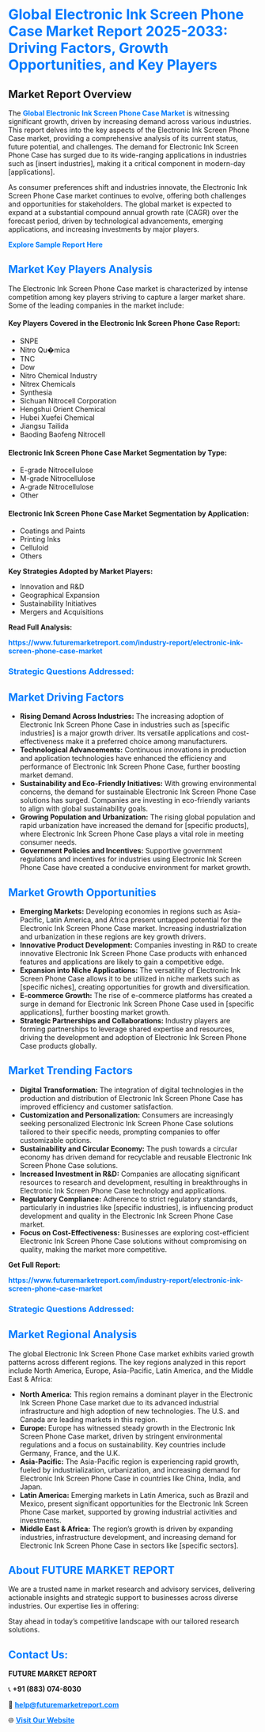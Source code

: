 <h1 style="color: #007BFF;">Global Electronic Ink Screen Phone Case Market Report 2025-2033: Driving Factors, Growth Opportunities, and Key Players</h1>

<section id="overview">
<h2>Market Report Overview</h2>
<p>The <a href="https://www.futuremarketreport.com/industry-report/electronic-ink-screen-phone-case-market" style="color: #007BFF; text-decoration: none;"><strong>Global Electronic Ink Screen Phone Case Market</strong></a> is witnessing significant growth, driven by increasing demand across various industries. This report delves into the key aspects of the Electronic Ink Screen Phone Case market, providing a comprehensive analysis of its current status, future potential, and challenges. The demand for Electronic Ink Screen Phone Case has surged due to its wide-ranging applications in industries such as [insert industries], making it a critical component in modern-day [applications].</p>
<p>As consumer preferences shift and industries innovate, the Electronic Ink Screen Phone Case market continues to evolve, offering both challenges and opportunities for stakeholders. The global market is expected to expand at a substantial compound annual growth rate (CAGR) over the forecast period, driven by technological advancements, emerging applications, and increasing investments by major players.</p>
</section>

<section id="overview">
<p><a href="https://www.futuremarketreport.com/request-sample/reportId=35885" style="color: #007BFF; text-decoration: none;"><strong>Explore Sample Report Here</strong></a></p>
</section>

<section id="key-players">
<h2 style="color: #007BFF;">Market Key Players Analysis</h2>
<p>The Electronic Ink Screen Phone Case market is characterized by intense competition among key players striving to capture a larger market share. Some of the leading companies in the market include:</p>
<h4>Key Players Covered in the Electronic Ink Screen Phone Case Report:</h4>
<ul><li>SNPE</li><li>Nitro Qu�mica</li><li>TNC</li><li>Dow</li><li>Nitro Chemical Industry</li><li>Nitrex Chemicals</li><li>Synthesia</li><li>Sichuan Nitrocell Corporation</li><li>Hengshui Orient Chemical</li><li>Hubei Xuefei Chemical</li><li>Jiangsu Tailida</li><li>Baoding Baofeng Nitrocell</li></ul>
<h4>Electronic Ink Screen Phone Case Market Segmentation by Type:</h4>
<ul><li>E-grade Nitrocellulose</li><li>M-grade Nitrocellulose</li><li>A-grade Nitrocellulose</li><li>Other</li></ul>

<h4>Electronic Ink Screen Phone Case Market Segmentation by Application:</h4>
<ul><li>Coatings and Paints</li><li>Printing Inks</li><li>Celluloid</li><li>Others</li></ul>
<p><strong>Key Strategies Adopted by Market Players:</strong></p>
<ul>
<li>Innovation and R&D</li>
<li>Geographical Expansion</li>
<li>Sustainability Initiatives</li>
<li>Mergers and Acquisitions</li>
</ul>
</section>

<section>
<p><strong>Read Full Analysis: </strong></p><a href="https://www.futuremarketreport.com/industry-report/electronic-ink-screen-phone-case-market" style="color: #007BFF; text-decoration: none;"><strong>https://www.futuremarketreport.com/industry-report/electronic-ink-screen-phone-case-market</strong></a>
<h3 style="color: #007BFF;">Strategic Questions Addressed:</h3>
</section>

<section id="driving-factors">
<h2 style="color: #007BFF;">Market Driving Factors</h2>
<ul>
<li><strong>Rising Demand Across Industries:</strong> The increasing adoption of Electronic Ink Screen Phone Case in industries such as [specific industries] is a major growth driver. Its versatile applications and cost-effectiveness make it a preferred choice among manufacturers.</li>
<li><strong>Technological Advancements:</strong> Continuous innovations in production and application technologies have enhanced the efficiency and performance of Electronic Ink Screen Phone Case, further boosting market demand.</li>
<li><strong>Sustainability and Eco-Friendly Initiatives:</strong> With growing environmental concerns, the demand for sustainable Electronic Ink Screen Phone Case solutions has surged. Companies are investing in eco-friendly variants to align with global sustainability goals.</li>
<li><strong>Growing Population and Urbanization:</strong> The rising global population and rapid urbanization have increased the demand for [specific products], where Electronic Ink Screen Phone Case plays a vital role in meeting consumer needs.</li>
<li><strong>Government Policies and Incentives:</strong> Supportive government regulations and incentives for industries using Electronic Ink Screen Phone Case have created a conducive environment for market growth.</li>
</ul>
</section>

<section id="growth-opportunities">
<h2 style="color: #007BFF;">Market Growth Opportunities</h2>
<ul>
<li><strong>Emerging Markets:</strong> Developing economies in regions such as Asia-Pacific, Latin America, and Africa present untapped potential for the Electronic Ink Screen Phone Case market. Increasing industrialization and urbanization in these regions are key growth drivers.</li>
<li><strong>Innovative Product Development:</strong> Companies investing in R&D to create innovative Electronic Ink Screen Phone Case products with enhanced features and applications are likely to gain a competitive edge.</li>
<li><strong>Expansion into Niche Applications:</strong> The versatility of Electronic Ink Screen Phone Case allows it to be utilized in niche markets such as [specific niches], creating opportunities for growth and diversification.</li>
<li><strong>E-commerce Growth:</strong> The rise of e-commerce platforms has created a surge in demand for Electronic Ink Screen Phone Case used in [specific applications], further boosting market growth.</li>
<li><strong>Strategic Partnerships and Collaborations:</strong> Industry players are forming partnerships to leverage shared expertise and resources, driving the development and adoption of Electronic Ink Screen Phone Case products globally.</li>
</ul>
</section>

<section id="trending-factors">
<h2 style="color: #007BFF;">Market Trending Factors</h2>
<ul>
<li><strong>Digital Transformation:</strong> The integration of digital technologies in the production and distribution of Electronic Ink Screen Phone Case has improved efficiency and customer satisfaction.</li>
<li><strong>Customization and Personalization:</strong> Consumers are increasingly seeking personalized Electronic Ink Screen Phone Case solutions tailored to their specific needs, prompting companies to offer customizable options.</li>
<li><strong>Sustainability and Circular Economy:</strong> The push towards a circular economy has driven demand for recyclable and reusable Electronic Ink Screen Phone Case solutions.</li>
<li><strong>Increased Investment in R&D:</strong> Companies are allocating significant resources to research and development, resulting in breakthroughs in Electronic Ink Screen Phone Case technology and applications.</li>
<li><strong>Regulatory Compliance:</strong> Adherence to strict regulatory standards, particularly in industries like [specific industries], is influencing product development and quality in the Electronic Ink Screen Phone Case market.</li>
<li><strong>Focus on Cost-Effectiveness:</strong> Businesses are exploring cost-efficient Electronic Ink Screen Phone Case solutions without compromising on quality, making the market more competitive.</li>
</ul>
</section>

<section>
<p><strong>Get Full Report: </strong></p><a href="https://www.futuremarketreport.com/industry-report/electronic-ink-screen-phone-case-market" style="color: #007BFF; text-decoration: none;"><strong>https://www.futuremarketreport.com/industry-report/electronic-ink-screen-phone-case-market</strong></a>
<h3 style="color: #007BFF;">Strategic Questions Addressed:</h3>
</section>


<section id="regional-analysis">
<h2 style="color: #007BFF;">Market Regional Analysis</h2>
<p>The global Electronic Ink Screen Phone Case market exhibits varied growth patterns across different regions. The key regions analyzed in this report include North America, Europe, Asia-Pacific, Latin America, and the Middle East & Africa:</p>
<ul>
<li><strong>North America:</strong> This region remains a dominant player in the Electronic Ink Screen Phone Case market due to its advanced industrial infrastructure and high adoption of new technologies. The U.S. and Canada are leading markets in this region.</li>
<li><strong>Europe:</strong> Europe has witnessed steady growth in the Electronic Ink Screen Phone Case market, driven by stringent environmental regulations and a focus on sustainability. Key countries include Germany, France, and the U.K.</li>
<li><strong>Asia-Pacific:</strong> The Asia-Pacific region is experiencing rapid growth, fueled by industrialization, urbanization, and increasing demand for Electronic Ink Screen Phone Case in countries like China, India, and Japan.</li>
<li><strong>Latin America:</strong> Emerging markets in Latin America, such as Brazil and Mexico, present significant opportunities for the Electronic Ink Screen Phone Case market, supported by growing industrial activities and investments.</li>
<li><strong>Middle East & Africa:</strong> The region’s growth is driven by expanding industries, infrastructure development, and increasing demand for Electronic Ink Screen Phone Case in sectors like [specific sectors].</li>
</ul>
</section>

<footer>
<h2 style="color: #007BFF;">About FUTURE MARKET REPORT</h2>
<p>We are a trusted name in market research and advisory services, delivering actionable insights and strategic support to businesses across diverse industries. Our expertise lies in offering:</p>

<p>Stay ahead in today’s competitive landscape with our tailored research solutions.</p>

<h2 style="color: #007BFF;">Contact Us:</h2>
<p><strong>FUTURE MARKET REPORT</strong></p>
<p>📞 <strong>+91 (883) 074-8030</strong></p>
<p>📧 <strong><a href="mailto:help@futuremarketreport.com" style="color: #007BFF;">help@futuremarketreport.com</a></strong></p>
<p>🌐 <strong><a href="https://www.futuremarketreport.com/" style="color: #007BFF;">Visit Our Website</a></strong></p>
</footer>